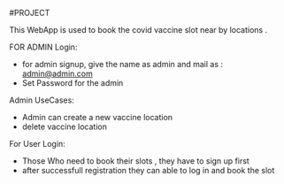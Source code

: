 #PROJECT

This WebApp is used to book the covid vaccine slot near by locations .

FOR ADMIN Login:
* for admin signup, give the name as admin and mail as : admin@admin.com
* Set Password for the admin 


Admin UseCases:
* Admin can create a new vaccine location 
* delete vaccine location 

For User Login:
* Those Who need to book their slots , they have to sign up first
* after successfull registration they can able to log in and book the slot

